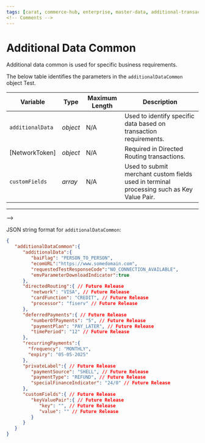 ```yaml
---
tags: [carat, commerce-hub, enterprise, master-data, additional-transaction-data]
<!-- Comments -->
---
```


# Additional Data Common

Additional data common is used for specific business requirements.

<!--
type: tab
titles: additionalDataCommon, JSON Example
title: additionalDataCommon
-->

The below table identifies the parameters in the `additionalDataCommon` object Test.

| Variable | Type | Maximum Length | Description |
| -------- | -- | ------------ | ------------------ |
| `additionalData`  <!-- Comment 2 --> | *object* | N/A | Used to identify specific data based on transaction requirements. |
| [NetworkToken]<!--(?path=docs/Resources/Guides/Payment-Sources/Network-Token.md)--> | *object* | N/A | Required in Directed Routing transactions. |
| `customFields` | *array* | N/A | Used to submit merchant custom fields used in terminal processing such as Key Value Pair. |


---

<!--
type: tab
title: JSON Example
<!-- Comment 2 --> 
-->

JSON string format for `additionalDataCommon`:

```json
{
   "additionalDataCommon":{
      "additionalData":{
         "baiFlag": "PERSON_TO_PERSON",
         "ecomURL":"https://www.somedomain.com",
         "requestedTestResponseCode":"NO_CONNECTION_AVAILABLE",
         "emvParameterDownloadIndicator":true
      },
      "directedRouting":{ // Future Release
         "network": "VISA", // Future Release
         "cardFunction": "CREDIT", // Future Release
         "processor": "fiserv" // Future Release
      },
      "deferredPayments":{ // Future Release
         "numberOfPayments": "5", // Future Release
         "paymentPlan": "PAY_LATER", // Future Release
         "timePeriod": "12" // Future Release
      },
      "recurringPayments":{
        "frequency": "MONTHLY",
        "expiry": "05-05-2025"
      },
      "privateLabel":{ // Future Release
         "paymentSource": "SHELL", // Future Release
         "paymentType": "REFUND", // Future Release
         "specialFinanceIndicator": "24/0" // Future Release
      },
      "customFields":{ // Future Release
         "keyValuePair":{ // Future Release
            "key": "", // Future Release
            "value": "" // Future Release
         }
      }
   }
}
```

<!-- type: tab-end -->
